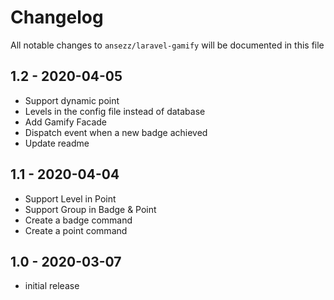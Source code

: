# Changelog

All notable changes to `ansezz/laravel-gamify` will be documented in this file

## 1.2 - 2020-04-05

- Support dynamic point
- Levels in the config file instead of database 
- Add Gamify Facade
- Dispatch event when a new badge achieved
- Update readme

## 1.1 - 2020-04-04       

- Support Level in Point
- Support Group in Badge & Point
- Create a badge command
- Create a point command

## 1.0 - 2020-03-07

- initial release
